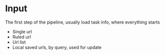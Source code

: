 
# Input
The first step of the pipeline, usually load task info, where everything starts

- Single url
- Ruled url
- Url list
- Local saved urls, by query, used for update
